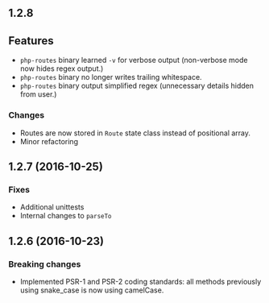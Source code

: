 ## 1.2.8

## Features

- `php-routes` binary learned `-v` for verbose output (non-verbose
  mode now hides regex output.)
- `php-routes` binary no longer writes trailing whitespace.
- `php-routes` binary output simplified regex (unnecessary details
  hidden from user.)

### Changes

- Routes are now stored in `Route` state class instead of positional
  array.
- Minor refactoring

## 1.2.7 (2016-10-25)

### Fixes

- Additional unittests
- Internal changes to `parseTo`

## 1.2.6 (2016-10-23)

### Breaking changes

- Implemented PSR-1 and PSR-2 coding standards: all methods previously
  using snake_case is now using camelCase.
